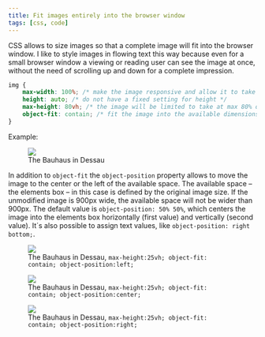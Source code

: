 ```yaml
---
title: Fit images entirely into the browser window
tags: [css, code]
---
```

CSS allows to size images so that a complete image will fit into the browser window. I like to style images in flowing text this way because even for a small browser window a viewing or reading user can see the image at once, without the need of scrolling up and down for a complete impression. 

```css
img {
	max-width: 100%; /* make the image responsive and allow it to take at max 100% of the available width */
	height: auto; /* do not have a fixed setting for height */
	max-height: 80vh; /* the image will be limited to take at max 80% of the height of the browser window */
	object-fit: contain; /* fit the image into the available dimensions while preserving aspect ratio */
}
```

Example:

<figure>
<img src="/img/bauhaus/IMG_8431.jpg" style="max-width: 100%; height: auto; max-height: 80vh; object-fit: contain;">
<figcaption>The Bauhaus in Dessau</figcaption>
</figure>

In addition to `object-fit` the `object-position` property allows to move the image to the center or the left of the available space. The available space – the elements box – in this case is defined by the original image size. If the unmodified image is 900px wide, the available space will not be wider than 900px. The default value is `object-position: 50% 50%`, which centers the image into the elements box horizontally (first value) and vertically (second value). It´s also possible to assign text values, like `object-position: right bottom;`.

<figure>
<img src="/img/bauhaus/IMG_8431.jpg" style="max-width: 100%; height: auto; max-height: 25vh; object-fit: contain; object-position: left;">
<figcaption>The Bauhaus in Dessau, <code>max-height:25vh; object-fit: contain; object-position:left;</code></figcaption>
</figure>

<figure>
<img src="/img/bauhaus/IMG_8431.jpg" style="max-width: 100%; height: auto; max-height: 25vh; object-fit: contain; object-position: center;">
<figcaption>The Bauhaus in Dessau, <code>max-height:25vh; object-fit: contain; object-position:center;</code></figcaption>
</figure>

<figure>
<img src="/img/bauhaus/IMG_8431.jpg" style="max-width: 100%; height: auto; max-height: 25vh; object-fit: contain; object-position: right;">
<figcaption>The Bauhaus in Dessau, <code>max-height:25vh; object-fit: contain; object-position:right;</code></figcaption>
</figure>



